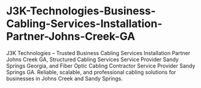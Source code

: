 # J3K-Technologies-Business-Cabling-Services-Installation-Partner-Johns-Creek-GA
J3K Technologies – Trusted Business Cabling Services Installation Partner Johns Creek GA, Structured Cabling Services Service Provider Sandy Springs Georgia, and Fiber Optic Cabling Contractor Service Provider Sandy Springs GA. Reliable, scalable, and professional cabling solutions for businesses in Johns Creek and Sandy Springs.
